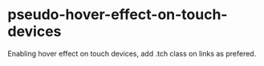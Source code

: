 pseudo-hover-effect-on-touch-devices
====================================

Enabling hover effect on touch devices, add .tch class on links as prefered.
